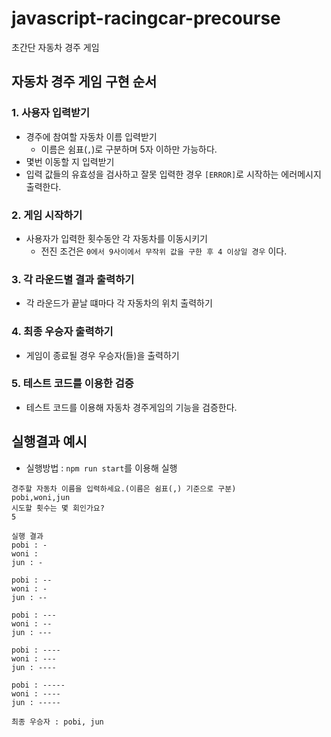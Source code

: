 # javascript-racingcar-precourse

초간단 자동차 경주 게임

## 자동차 경주 게임 구현 순서

### 1. 사용자 입력받기

- 경주에 참여할 자동차 이름 입력받기
  - 이름은 쉼표(`,`)로 구분하며 5자 이하만 가능하다.
- 몇번 이동할 지 입력받기
- 입력 값들의 유효성을 검사하고 잘못 입력한 경우 `[ERROR]`로 시작하는 에러메시지 출력한다.

### 2. 게임 시작하기

- 사용자가 입력한 횟수동안 각 자동차를 이동시키기
  - 전진 조건은 `0에서 9사이에서 무작위 값을 구한 후 4 이상일 경우` 이다.

### 3. 각 라운드별 결과 출력하기

- 각 라운드가 끝날 떄마다 각 자동차의 위치 출력하기

### 4. 최종 우승자 출력하기

- 게임이 종료될 경우 우승자(들)을 출력하기

### 5. 테스트 코드를 이용한 검증

- 테스트 코드를 이용해 자동차 경주게임의 기능을 검증한다.

## 실행결과 예시

- 실행방법 : `npm run start`를 이용해 실행

```
경주할 자동차 이름을 입력하세요.(이름은 쉼표(,) 기준으로 구분)
pobi,woni,jun
시도할 횟수는 몇 회인가요?
5

실행 결과
pobi : -
woni :
jun : -

pobi : --
woni : -
jun : --

pobi : ---
woni : --
jun : ---

pobi : ----
woni : ---
jun : ----

pobi : -----
woni : ----
jun : -----

최종 우승자 : pobi, jun
```
